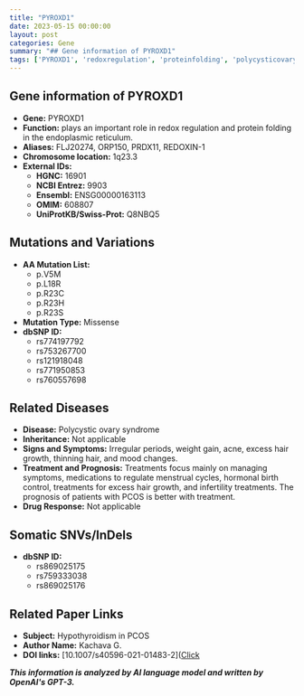 ```yaml
---
title: "PYROXD1"
date: 2023-05-15 00:00:00
layout: post
categories: Gene
summary: "## Gene information of PYROXD1"
tags: ['PYROXD1', 'redoxregulation', 'proteinfolding', 'polycysticovarysyndrome', 'missensemutation', 'endoplasmicreticulum', 'treatment', 'hypothyroidism']
---
```


## Gene information of PYROXD1
- **Gene:** PYROXD1
- **Function:** plays an important role in redox regulation and protein folding in the endoplasmic reticulum.
- **Aliases:** FLJ20274, ORP150, PRDX11, REDOXIN-1
- **Chromosome location:** 1q23.3
- **External IDs:**
    - **HGNC:** 16901
    - **NCBI Entrez:** 9903
    - **Ensembl:** ENSG00000163113
    - **OMIM:** 608807
    - **UniProtKB/Swiss-Prot:** Q8NBQ5

## Mutations and Variations
- **AA Mutation List:**
    - p.V5M
    - p.L18R
    - p.R23C
    - p.R23H
    - p.R23S
- **Mutation Type:** Missense
- **dbSNP ID:**
    - rs774197792
    - rs753267700
    - rs121918048
    - rs771950853
    - rs760557698

## Related Diseases
- **Disease:** Polycystic ovary syndrome
- **Inheritance:** Not applicable
- **Signs and Symptoms:** Irregular periods, weight gain, acne, excess hair growth, thinning hair, and mood changes.
- **Treatment and Prognosis:** Treatments focus mainly on managing symptoms, medications to regulate menstrual cycles, hormonal birth control, treatments for excess hair growth, and infertility treatments. The prognosis of patients with PCOS is better with treatment. 
- **Drug Response:** Not applicable

## Somatic SNVs/InDels
- **dbSNP ID:**
    - rs869025175
    - rs759333038
    - rs869025176

## Related Paper Links
- **Subject:** Hypothyroidism in PCOS
- **Author Name:** Kachava G.
- **DOI links:** [10.1007/s40596-021-01483-2]([Click](https://doi.org/10.1007/s40596-021-01483-2)

**_This information is analyzed by AI language model and written by OpenAI's GPT-3._**